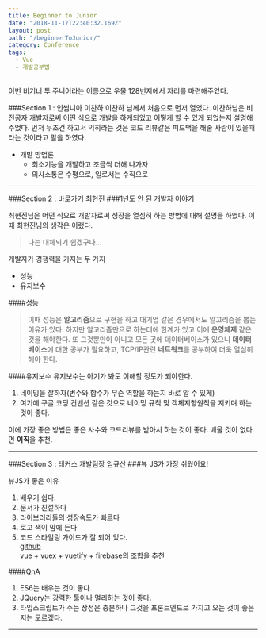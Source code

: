 ```yaml
---
title: Beginner to Junior
date: "2018-11-17T22:40:32.169Z"
layout: post
path: "/beginnerToJunior/"
category: Conference
tags:
  - Vue
  - 개발공부법
---
```


이번 비기너 투 주니어라는 이름으로 우물 128번지에서 자리를 마련해주었다.

###Section 1 : 인썸니아 이찬하
이찬하 님께서 처음으로 먼저 열었다. 이찬하님은 비전공자 개발자로써 어떤 식으로 개발을 하게되었고 어떻게 할 수 있게 되었는지 설명해주었다.
먼저 무조건 하고서 익히라는 것은 코드 리뷰같은 피드백을 해줄 사람이 있을때라는 것이라고 말을 하였다.

- 개발 방법론
  - 최소기능을 개발하고 조금씩 더해 나가자
  - 의사소통은 수평으로, 일로서는 수직으로

---

<!--more-->

###Section 2 : 바로가기 최현진
###1년도 안 된 개발자 이야기

최현진님은 어떤 식으로 개발자로써 성장을 열심히 하는 방법에 대해 설명을 하였다.
이 때 최현진님의 생각은 이랬다.

> 나는 대체되기 쉽겠구나...

개발자가 경쟁력을 가지는 두 가지

- 성능
- 유지보수

####성능

> 이때 성능은 <b>알고리즘</b>으로 구현을 하고 대기업 같은 경우에서도 알고리즘을 뽑는 이유가 있다.
> 하지만 알고리즘만으로 하는데에 한계가 있고 이에 <b>운영체제</b> 같은 것을 해야한다.
> 또 그것뿐만이 아니고 모든 곳에 데이터베이스가 있으니 <b>데이터베이스</b>에 대한 공부가 필요하고,
> TCP/IP관련 <b>네트워크</b>를 공부하여 더욱 열심히 해야 한다.

####유지보수
유지보수는 아기가 봐도 이해할 정도가 되야한다.

1. 네이밍을 잘하자(변수와 함수가 무슨 역할을 하는지 바로 알 수 있게)
2. 여기에 구글 코딩 컨벤션 같은 것으로 네이밍 규칙 및 객체지향원칙을 지키며 하는 것이 좋다.

이에 가장 좋은 방법은 좋은 사수와 코드리뷰를 받아서 하는 것이 좋다.
배울 것이 없다면 <b>이직</b>을 추천.

---

###Section 3 : 테커스 개발팀장 임규산 ###뷰 JS가 가장 쉬웠어요!

뷰JS가 좋은 이유

1. 배우기 쉽다.
2. 문서가 친절하다
3. 라이브러리들의 성장속도가 빠르다
4. 로고 색이 맘에 든다
5. 코드 스타일링 가이드가 잘 되어 있다.
   <br />[github](https://github.com/geusan/vuejs-start)<br />
   vue + vuex + vuetify + firebase의 조합을 추천

####QnA

1. ES6는 배우는 것이 좋다.
2. JQuery는 강력한 툴이나 멀리하는 것이 좋다.
3. 타입스크립트가 주는 장점은 충분하나 그것을 프론트엔드로 가지고 오는 것이 좋은지는 모르겠다.

---
